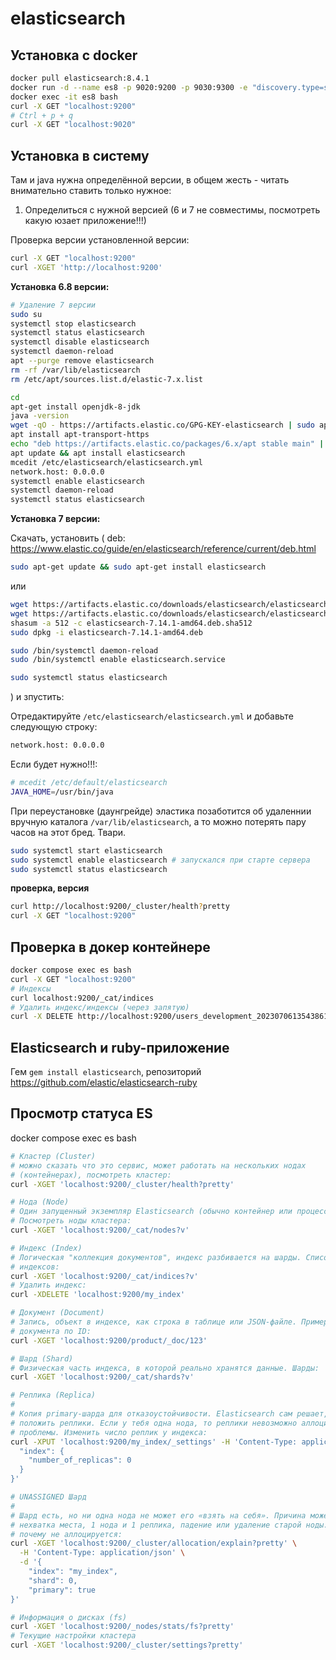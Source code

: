 # elasticsearch

## Установка с docker

```sh
docker pull elasticsearch:8.4.1
docker run -d --name es8 -p 9020:9200 -p 9030:9300 -e "discovery.type=single-node" -e "xpack.security.enabled=false" elasticsearch:8.4.1
docker exec -it es8 bash
curl -X GET "localhost:9200"
# Ctrl + p + q
curl -X GET "localhost:9020"
```

## Установка в систему

Там и java нужна определённой версии, в общем жесть - читать внимательно ставить только нужное:

1. Определиться с нужной версией (6 и 7 не совместимы, посмотреть какую юзает приложение!!!)

Проверка версии установленной версии:

```sh
curl -X GET "localhost:9200"
curl -XGET 'http://localhost:9200'
```

__Установка 6.8 версии:__

```sh
# Удаление 7 версии
sudo su
systemctl stop elasticsearch
systemctl status elasticsearch
systemctl disable elasticsearch
systemctl daemon-reload
apt --purge remove elasticsearch
rm -rf /var/lib/elasticsearch
rm /etc/apt/sources.list.d/elastic-7.x.list

cd
apt-get install openjdk-8-jdk
java -version
wget -qO - https://artifacts.elastic.co/GPG-KEY-elasticsearch | sudo apt-key add -
apt install apt-transport-https
echo "deb https://artifacts.elastic.co/packages/6.x/apt stable main" | sudo tee -a /etc/apt/sources.list.d/elastic-6.x.list
apt update && apt install elasticsearch
mcedit /etc/elasticsearch/elasticsearch.yml
network.host: 0.0.0.0
systemctl enable elasticsearch
systemctl daemon-reload
systemctl status elasticsearch

```

__Установка 7 версии:__

Скачать, установить (
  deb: https://www.elastic.co/guide/en/elasticsearch/reference/current/deb.html
  ```sh
  sudo apt-get update && sudo apt-get install elasticsearch
  ```
  или
  ```sh
  wget https://artifacts.elastic.co/downloads/elasticsearch/elasticsearch-7.14.1-amd64.deb
  wget https://artifacts.elastic.co/downloads/elasticsearch/elasticsearch-7.14.1-amd64.deb.sha512
  shasum -a 512 -c elasticsearch-7.14.1-amd64.deb.sha512 
  sudo dpkg -i elasticsearch-7.14.1-amd64.deb

  sudo /bin/systemctl daemon-reload
  sudo /bin/systemctl enable elasticsearch.service

  sudo systemctl status elasticsearch
  ```
) и зпустить:

Отредактируйте `/etc/elasticsearch/elasticsearch.yml` и добавьте следующую строку:
```bash
network.host: 0.0.0.0
```

Если будет нужно!!!:
```bash
# mcedit /etc/default/elasticsearch
JAVA_HOME=/usr/bin/java
```


При переустановке (даунгрейде) эластика позаботится об удаленнии вручную каталога `/var/lib/elasticsearch`, а то можно потерять пару часов на этот бред. Твари.


```bash
sudo systemctl start elasticsearch
sudo systemctl enable elasticsearch # запускался при старте сервера
sudo systemctl status elasticsearch
```

__проверка, версия__

```bash
curl http://localhost:9200/_cluster/health?pretty
curl -X GET "localhost:9200"
```

## Проверка в докер контейнере

```sh
docker compose exec es bash
curl -X GET "localhost:9200"
# Индексы
curl localhost:9200/_cat/indices
# Удалить индекс/индексы (через запятую)
curl -X DELETE http://localhost:9200/users_development_20230706135438618,posts_development_20230706135438618
```

## Elasticsearch и ruby-приложение

Гем `gem install elasticsearch`, репозиторий https://github.com/elastic/elasticsearch-ruby


## Просмотр статуса ES

docker compose exec es bash

```bash
# Кластер (Cluster)
# можно сказать что это сервис, может работать на нескольких нодах
# (контейнерах), посмотреть кластер:
curl -XGET 'localhost:9200/_cluster/health?pretty'

# Нода (Node)
# Один запущенный экземпляр Elasticsearch (обычно контейнер или процесс).
# Посмотреть ноды кластера:
curl -XGET 'localhost:9200/_cat/nodes?v'

# Индекс (Index)
# Логическая "коллекция документов", индекс разбивается на шарды. Список
# индексов:
curl -XGET 'localhost:9200/_cat/indices?v'
# Удалить индекс:
curl -XDELETE 'localhost:9200/my_index'

# Документ (Document)
# Запись, объект в индексе, как строка в таблице или JSON-файле. Пример запроса
# документа по ID:
curl -XGET 'localhost:9200/product/_doc/123'

# Шард (Shard)
# Физическая часть индекса, в которой реально хранятся данные. Шарды:
curl -XGET 'localhost:9200/_cat/shards?v'

# Реплика (Replica)
# 
# Копия primary-шарда для отказоустойчивости. Elasticsearch сам решает, куда
# положить реплики. Если у тебя одна нода, то реплики невозможно аллоцировать →
# проблемы. Изменить число реплик у индекса:
curl -XPUT 'localhost:9200/my_index/_settings' -H 'Content-Type: application/json' -d '{
  "index": {
    "number_of_replicas": 0
  }
}'

# UNASSIGNED Шард
# 
# Шард есть, но ни одна нода не может его «взять на себя». Причина может быть:
# нехватка места, 1 нода и 1 реплика, падение или удаление старой ноды.
# почему не аллоцируется:
curl -XGET 'localhost:9200/_cluster/allocation/explain?pretty' \
  -H 'Content-Type: application/json' \
  -d '{
    "index": "my_index",
    "shard": 0,
    "primary": true
}'

# Информация о дисках (fs)
curl -XGET 'localhost:9200/_nodes/stats/fs?pretty'
# Текущие настройки кластера
curl -XGET 'localhost:9200/_cluster/settings?pretty'
```
